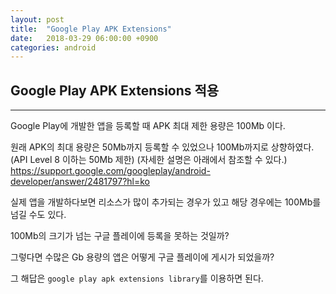 ```yaml
---
layout: post
title:  "Google Play APK Extensions"
date:   2018-03-29 06:00:00 +0900
categories: android
---
```


## Google Play APK Extensions 적용
___
Google Play에 개발한 앱을 등록할 때 APK 최대 제한 용량은 100Mb 이다.

원래 APK의 최대 용량은 50Mb까지 등록할 수 있었으나 100Mb까지로 상향하였다.(API Level 8 이하는 50Mb 제한)
(자세한 설명은 아래에서 참조할 수 있다.)
https://support.google.com/googleplay/android-developer/answer/2481797?hl=ko

실제 앱을 개발하다보면 리소스가 많이 추가되는 경우가 있고 해당 경우에는 100Mb를 넘길 수도 있다.

100Mb의 크기가 넘는 구글 플레이에 등록을 못하는 것일까?

그렇다면 수많은 Gb 용량의 앱은 어떻게 구글 플레이에 게시가 되었을까?

그 해답은 `google play apk extensions library`를 이용하면 된다.
